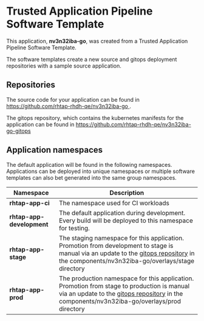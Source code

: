 # Trusted Application Pipeline Software Template

This application, **nv3n32iba-go**, was created from a Trusted Application Pipeline Software Template.

The software templates create a new source and gitops deployment repositories with a sample source application. 

## Repositories

The source code for your application can be found in [https://github.com/rhtap-rhdh-qe/nv3n32iba-go ](https://github.com/rhtap-rhdh-qe/nv3n32iba-go ).
 
The gitops repository, which contains the kubernetes manifests for the application can be found in 
[https://github.com/rhtap-rhdh-qe/nv3n32iba-go-gitops ](https://github.com/rhtap-rhdh-qe/nv3n32iba-go-gitops ) 

## Application namespaces 

The default application will be found in the following namespaces. Applications can be deployed into unique namespaces or multiple software templates can also bet generated into the same group namespaces.  

|  Namespace   |  Description   |  
| -------- | -------- |
| **rhtap-app-ci** | The namespace used for CI workloads |
| **rhtap-app-development** | The default application during development. Every build will be deployed to this namespace for testing. |
| **rhtap-app-stage** | The staging namespace for this application. Promotion from development to stage is manual via an update to the [gitops repository](https://github.com/rhtap-rhdh-qe/nv3n32iba-go-gitops ) in the components/nv3n32iba-go/overlays/stage directory |
| **rhtap-app-prod** | The production namespace for this application. Promotion from stage to production is manual via an update to the [gitops repository](https://github.com/rhtap-rhdh-qe/nv3n32iba-go-gitops ) in the components/nv3n32iba-go/overlays/prod directory |